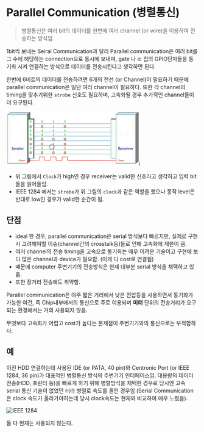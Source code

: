 # Parallel Communication (병렬통신)

> 병렬통신은 여러 bit의 데이터를 한번에 여러 channel (or wire)을 이용하여 전송하는 방식임.

1bit씩 보내는 Seiral Communication과 달리 Parallel communication은 여러 bit를 그 수에 해당하는 connection으로 동시에 보내며, gate 나 ic 칩의 GPIO단자들을 동기화 시켜 연결하는 방식으로 데이터를 전송시킨다고 생각하면 된다.

한번에 6비트의 데이터를 전송하려면 6개의 전선 (or Channel)이 필요하기 때문에 parallel communication은 일단 여러 channel이 필요하다. 또한 각 channel의 timing을 맞추기위한 `strobe` 신호도 필요하며, 고속화될 경우 추가적인 channel들이 더 요구된다.

![parallel_com](img/parallel_com.png)

* 위 그림에서 `Clock`가 high인 경우 receiver는 valid한 신호라고 생각하고 입력 bit들을 읽어들임.
* IEEE 1284 에서는 `strobe`가 위 그림의 `clock`과 같은 역할을 했으나 동작 level은 반대로 low인 경우가 valid한 순간이 됨.

## 단점

* ideal 한 경우, parallel communication은 serial 방식보다 빠르지만, 실제로 구현시 고려해야할 이슈(channel간의 crosstalk등)들로 인해 고속화에 제한이 큼.
* 여러 channel의 전송 timing을 고속으로 동기화는 매우 어려운 기술이고 구현에 보다 많은 channel과 device가 필요함. (이게 다 cost로 연결됨)
* 때문에 computer 주변기기의 전송방식은 현재 대부분 serial 방식을 채택하고 있음.
* 또한 장거리 전송에도 취약함.

Parallel communication은 아주 짧은 거리에서 낮은 전압등을 사용하면서 동기화가 가능한 여건, 즉 Chip내부에서의 통신으로 주로 이용되며 **미터** 단위의 전송거리가 요구되는 환경에서는 거의 사용되지 않음.

무엇보다 고속화가 어렵고 cost가 높다는 문제점이 주변기기와의 통신으로는 부적합하다. 

## 예

이전 HDD 연결하는데 사용된 IDE (or PATA, 40 pin)와 Centronic Port (or IEEE 1284, 36 pin)가 대표적인 병렬통신 방식의 주변기기 인터페이스임. 대용량의 데이터 전송(HDD, 프린터 등)을 빠르게 하기 위해 병렬방식을 채택한 경우로 당시엔 고속 serial 통신 기술이 없었던 터라 병렬로 속도를 올린 경우임 (Serial Communication은 clock 속도가 올라가야하는데 당시 clock속도는 현재와 비교하여 매우 느렸음). 

![IEEE 1284](https://ko.wikipedia.org/wiki/IEEE_1284#/media/%ED%8C%8C%EC%9D%BC:IEEE_1284_36pin_plughead.jpg)

둘 다 현재는 사용되지 않는다.


